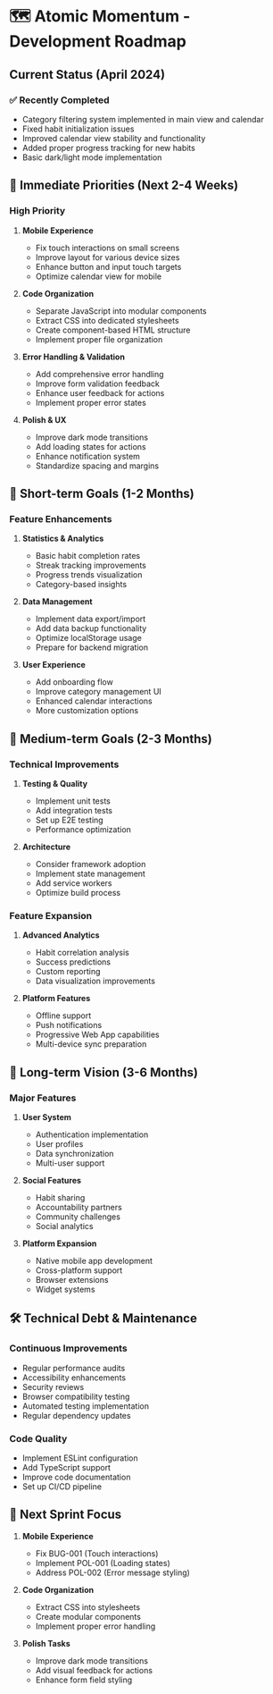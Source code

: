 # 🗺️ Atomic Momentum - Development Roadmap

## Current Status (April 2024)

### ✅ Recently Completed
- Category filtering system implemented in main view and calendar
- Fixed habit initialization issues
- Improved calendar view stability and functionality
- Added proper progress tracking for new habits
- Basic dark/light mode implementation

## 🎯 Immediate Priorities (Next 2-4 Weeks)

### High Priority
1. **Mobile Experience**
   - Fix touch interactions on small screens
   - Improve layout for various device sizes
   - Enhance button and input touch targets
   - Optimize calendar view for mobile

2. **Code Organization**
   - Separate JavaScript into modular components
   - Extract CSS into dedicated stylesheets
   - Create component-based HTML structure
   - Implement proper file organization

3. **Error Handling & Validation**
   - Add comprehensive error handling
   - Improve form validation feedback
   - Enhance user feedback for actions
   - Implement proper error states

4. **Polish & UX**
   - Improve dark mode transitions
   - Add loading states for actions
   - Enhance notification system
   - Standardize spacing and margins

## 🌟 Short-term Goals (1-2 Months)

### Feature Enhancements
1. **Statistics & Analytics**
   - Basic habit completion rates
   - Streak tracking improvements
   - Progress trends visualization
   - Category-based insights

2. **Data Management**
   - Implement data export/import
   - Add data backup functionality
   - Optimize localStorage usage
   - Prepare for backend migration

3. **User Experience**
   - Add onboarding flow
   - Improve category management UI
   - Enhanced calendar interactions
   - More customization options

## 🚀 Medium-term Goals (2-3 Months)

### Technical Improvements
1. **Testing & Quality**
   - Implement unit tests
   - Add integration tests
   - Set up E2E testing
   - Performance optimization

2. **Architecture**
   - Consider framework adoption
   - Implement state management
   - Add service workers
   - Optimize build process

### Feature Expansion
1. **Advanced Analytics**
   - Habit correlation analysis
   - Success predictions
   - Custom reporting
   - Data visualization improvements

2. **Platform Features**
   - Offline support
   - Push notifications
   - Progressive Web App capabilities
   - Multi-device sync preparation

## 🌈 Long-term Vision (3-6 Months)

### Major Features
1. **User System**
   - Authentication implementation
   - User profiles
   - Data synchronization
   - Multi-user support

2. **Social Features**
   - Habit sharing
   - Accountability partners
   - Community challenges
   - Social analytics

3. **Platform Expansion**
   - Native mobile app development
   - Cross-platform support
   - Browser extensions
   - Widget systems

## 🛠️ Technical Debt & Maintenance

### Continuous Improvements
- Regular performance audits
- Accessibility enhancements
- Security reviews
- Browser compatibility testing
- Automated testing implementation
- Regular dependency updates

### Code Quality
- Implement ESLint configuration
- Add TypeScript support
- Improve code documentation
- Set up CI/CD pipeline

## 📅 Next Sprint Focus

1. **Mobile Experience**
   - Fix BUG-001 (Touch interactions)
   - Implement POL-001 (Loading states)
   - Address POL-002 (Error message styling)

2. **Code Organization**
   - Extract CSS into stylesheets
   - Create modular components
   - Implement proper error handling

3. **Polish Tasks**
   - Improve dark mode transitions
   - Add visual feedback for actions
   - Enhance form field styling